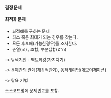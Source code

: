 #### 결정 문제

#### 최적화 문제

- 최적해를 구하는 문제
- 최소 혹은 최대가 되는 경우를 찾는다.
- 모든 후보해(가능한경우)를 조사한다.
- 순열(n!) , 조합, 부분집합(2^n)

-> 탐색기반 - 백트레킹(가지치기)

-> 문제간의 관계(재귀적관계), 동적계획법(메모이제이션)

-> 탐욕 기법

소스코드명에 문제번호를 포함.